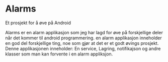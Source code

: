 # Alarms
Et prosjekt for å øve på Android

Alarms er en alarm applikasjon som jeg har lagd for øve på forskjellige deler når det kommer til android programmering.
en alarm applikasjon inneholder en god del forskjellige ting, noe som gjør at det er et godt øvings prosjekt.
Denne applikasjonen inneholder: En service, Lagring, notifikajson og andre klasser som man kan forvente i en alarm appliksjon.
